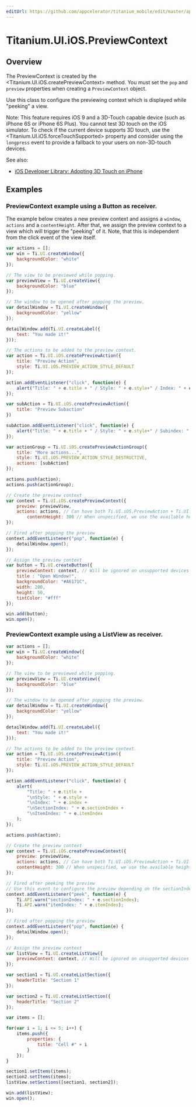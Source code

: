 ```yaml
---
editUrl: https://github.com/appcelerator/titanium_mobile/edit/master/apidoc/Titanium/UI/iOS/PreviewContext.yml
---
```

# Titanium.UI.iOS.PreviewContext

<TypeHeader/>

## Overview

The PreviewContext is created by the <Titanium.UI.iOS.createPreviewContext> method. You must set
the `pop` and `preview` properties when creating a `PreviewContext` object.

Use this class to configure the previewing context which is displayed while "peeking" a view.

Note: This feature requires iOS 9 and a 3D-Touch capable device (such as iPhone 6S or iPhone 6S Plus).
You cannot test 3D touch on the iOS simulator.
To check if the current device supports 3D touch, use the <Titanium.UI.iOS.forceTouchSupported>
property and consider using the `longpress` event to provide a fallback to your users on
non-3D-touch devices.

See also:

* [iOS Developer Library: Adopting 3D Touch on iPhone](https://developer.apple.com/library/content/documentation/UserExperience/Conceptual/Adopting3DTouchOniPhone/3DTouchAPIs.html)

## Examples

### PreviewContext example using a Button as receiver.

The example below creates a new preview context and assigns a `window`, `actions` and a `contentHeight`.
After that, we assign the preview context to a view which will trigger the "peeking" of it. Note, that this
is independent from the click event of the view itself.

``` js
var actions = [];
var win = Ti.UI.createWindow({
    backgroundColor: "white"
});

// The view to be previewed while popping.
var previewView = Ti.UI.createView({
    backgroundColor: "blue"
});

// The window to be opened after popping the preview.
var detailWindow = Ti.UI.createWindow({
    backgroundColor: "yellow"
});

detailWindow.add(Ti.UI.createLabel({
    text: "You made it!"
}));

// The actions to be added to the preview context.
var action = Ti.UI.iOS.createPreviewAction({
    title: "Preview Action",
    style: Ti.UI.iOS.PREVIEW_ACTION_STYLE_DEFAULT
});

action.addEventListener("click", function(e) {
    alert("Title: " + e.title + " / Style: " + e.style+" / Index: " + e.index);
});

var subAction = Ti.UI.iOS.createPreviewAction({
    title: "Preview Subaction"
})

subAction.addEventListener("click", function(e) {
    alert("Title: " + e.title + " / Style: " + e.style+" / Subindex: " + e.index);
});

var actionGroup = Ti.UI.iOS.createPreviewActionGroup({
    title: "More actions...",
    style: Ti.UI.iOS.PREVIEW_ACTION_STYLE_DESTRUCTIVE,
    actions: [subAction]
});

actions.push(action);
actions.push(actionGroup);

// Create the preview context
var context = Ti.UI.iOS.createPreviewContext({
    preview: previewView,
    actions: actions, // Can have both Ti.UI.iOS.PreviewAction + Ti.UI.iOS.PreviewActionGroup
        contentHeight: 300 // When unspecified, we use the available height
});

// Fired after popping the preview
context.addEventListener("pop", function(e) {
    detailWindow.open();
});

// Assign the preview context
var button = Ti.UI.createButton({
    previewContext: context, // Will be ignored on unsupported devices
    title : "Open Window!",
    backgroundColor: "#A6171C",
    width: 200,
    height: 50,
    tintColor: "#fff"
});

win.add(button);
win.open();
```

### PreviewContext example using a ListView as receiver.

```js
var actions = [];
var win = Ti.UI.createWindow({
    backgroundColor: "white"
});

// The view to be previewed while popping.
var previewView = Ti.UI.createView({
    backgroundColor: "blue"
});

// The window to be opened after popping the preview.
var detailWindow = Ti.UI.createWindow({
    backgroundColor: "yellow"
});

detailWindow.add(Ti.UI.createLabel({
    text: "You made it!"
}));

// The actions to be added to the preview context.
var action = Ti.UI.iOS.createPreviewAction({
    title: "Preview Action",
    style: Ti.UI.iOS.PREVIEW_ACTION_STYLE_DEFAULT
});

action.addEventListener("click", function(e) {
    alert(
        "Title: " + e.title +
        "\nStyle: " + e.style +
        "\nIndex: " + e.index +
        "\nSectionIndex: " + e.sectionIndex +
        "\nItemIndex: " + e.itemIndex
    );
});

actions.push(action);

// Create the preview context
var context = Ti.UI.iOS.createPreviewContext({
    preview: previewView,
    actions: actions, // Can have both Ti.UI.iOS.PreviewAction + Ti.UI.iOS.PreviewActionGroup
    contentHeight: 300 // When unspecified, we use the available height
});

// Fired after peeking the preview
// Use this event to configure the preview depending on the sectionIndex / itemIndex
context.addEventListener("peek", function(e) {
    Ti.API.warn("sectionIndex: " + e.sectionIndex);
    Ti.API.warn("itemIndex: " + e.itemIndex);
});

// Fired after popping the preview
context.addEventListener("pop", function(e) {
    detailWindow.open();
});

// Assign the preview context
var listView = Ti.UI.createListView({
    previewContext: context, // Will be ignored on unsupported devices
});

var section1 = Ti.UI.createListSection({
    headerTitle: "Section 1"
});

var section2 = Ti.UI.createListSection({
    headerTitle: "Section 2"
});

var items = [];

for(var i = 1; i <= 5; i++) {
    items.push({
        properties: {
            title: "Cell #" + i
        }
    });
}

section1.setItems(items);
section2.setItems(items);
listView.setSections([section1, section2]);

win.add(listView);
win.open();
```

<ApiDocs/>
